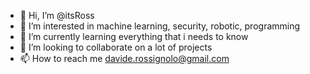 - 👋 Hi, I’m @itsRoss
- 👀 I’m interested in machine learning, security, robotic, programming 
- 🌱 I’m currently learning everything that i needs to know
- 💞️ I’m looking to collaborate on a lot of projects
- 📫 How to reach me davide.rossignolo@gmail.com

<!---
itsRoss/itsRoss is a ✨ special ✨ repository because its `README.md` (this file) appears on your GitHub profile.
You can click the Preview link to take a look at your changes.
--->
